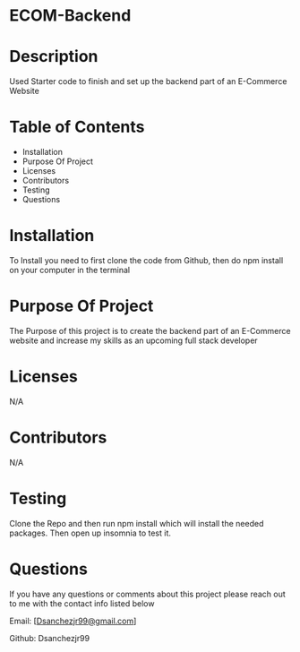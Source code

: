 # ECOM-Backend

# Description
Used Starter code to finish and set up the backend part of an E-Commerce Website

# Table of Contents

* Installation
* Purpose Of Project
* Licenses 
* Contributors 
* Testing
* Questions

# Installation

To Install you need to first clone the code from Github, then do npm install on your computer in the terminal 
# Purpose Of Project
The Purpose of this project is to create the backend part of an E-Commerce website and increase my skills as an upcoming full stack developer

# Licenses
N/A

# Contributors
N/A
# Testing
Clone the Repo and then run npm install which will install the needed packages. Then open up insomnia to test it. 

# Questions
If you have any questions or comments about this project please reach out to me with the contact info listed below 

Email: [Dsanchezjr99@gmail.com]

Github: Dsanchezjr99